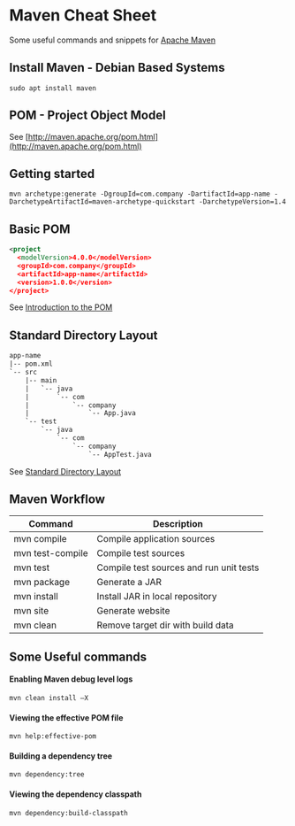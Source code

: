 Maven Cheat Sheet
=================
Some useful commands and snippets for [Apache Maven](https://maven.apache.org/)

Install Maven - Debian Based Systems
------------------------------------
    sudo apt install maven

POM - Project Object Model
--------------------------
See [http://maven.apache.org/pom.html](http://maven.apache.org/pom.html)

## Getting started
    mvn archetype:generate -DgroupId=com.company -DartifactId=app-name -DarchetypeArtifactId=maven-archetype-quickstart -DarchetypeVersion=1.4
  
## Basic POM
```xml
<project 
  <modelVersion>4.0.0</modelVersion>
  <groupId>com.company</groupId>
  <artifactId>app-name</artifactId>
  <version>1.0.0</version>
</project>
```
See [Introduction to the POM](https://maven.apache.org/guides/introduction/introduction-to-the-pom.html)

## Standard Directory Layout
```xml
app-name
|-- pom.xml
`-- src
    |-- main
    |   `-- java
    |       `-- com
    |           `-- company
    |               `-- App.java
    `-- test
        `-- java
            `-- com
                `-- company
                    `-- AppTest.java
```
See [Standard Directory Layout](https://maven.apache.org/guides/introduction/introduction-to-the-standard-directory-layout.html)

## Maven Workflow
| Command | Description |
| --- | --- |
| mvn compile | Compile application sources | 
| mvn test-compile | Compile test sources |
| mvn test | Compile test sources and run unit tests |
| mvn package | Generate a JAR | N/A |
| mvn install | Install JAR in local repository |
| mvn site | Generate website | N/A |
| mvn clean | Remove target dir with build data |


Some Useful commands
--------------------
#### Enabling Maven debug level logs
    mvn clean install –X
#### Viewing the effective POM file
    mvn help:effective-pom
#### Building a dependency tree
    mvn dependency:tree
#### Viewing the dependency classpath
    mvn dependency:build-classpath
